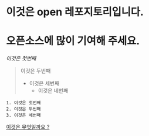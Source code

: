 # 이것은 open 레포지토리입니다.
# 오픈소스에 많이 기여해 주세요.

*이것은 첫번째*
> 이것은 두번째
>   - 이것은 세번째
>      - 이것은 네번째

```     
1. 이것은 첫번째
2. 이것은 두번째
3. 이것은 세번째
```     

[이것은 무엇일까요 ?](https://naver.com)
